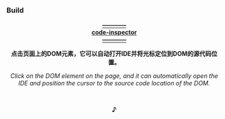 ### Build
  <p align="center"><a href="https://github.com/zh-lx/code-inspector">
                                                         <b>————<br>code-inspector<br>————</b>
  </a></p>
  <p align="center">                                  <b>点击页面上的DOM元素，它可以自动打开IDE并将光标定位到DOM的源代码位置。</b></p>
  <p align="center"><i>Click on the DOM element on the page, and it can automatically open the IDE and position the cursor to the source code location of the DOM.</i></p>
  <br><p align="center"><b>♪</b></p><br>

